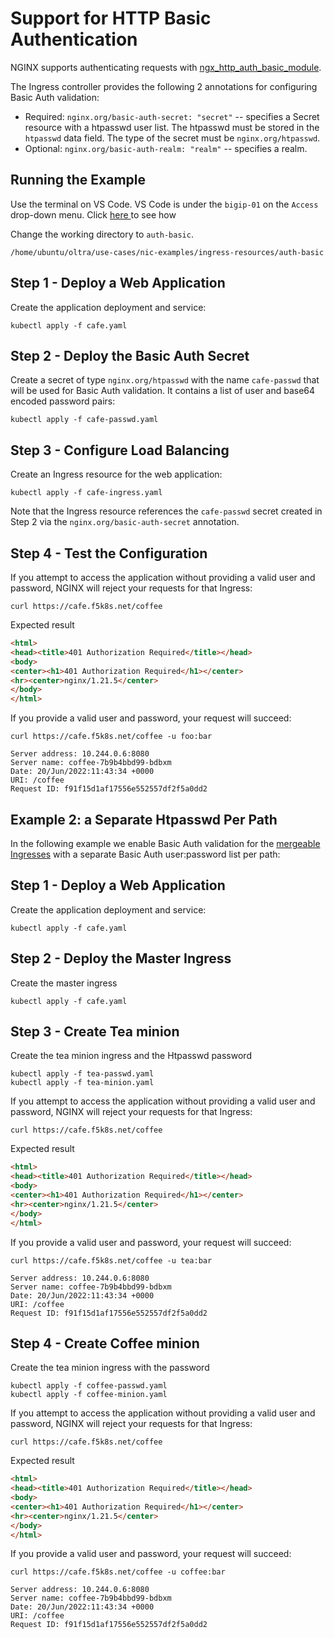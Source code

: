 # Support for HTTP Basic Authentication

NGINX supports authenticating requests with [ngx_http_auth_basic_module](https://nginx.org/en/docs/http/ngx_http_auth_basic_module.html).

The Ingress controller provides the following 2 annotations for configuring Basic Auth validation:

* Required: ```nginx.org/basic-auth-secret: "secret"``` -- specifies a Secret resource with a htpasswd user list. The htpasswd must be stored in the `htpasswd` data field. The type of the secret must be `nginx.org/htpasswd`.
* Optional: ```nginx.org/basic-auth-realm: "realm"``` -- specifies a realm.

## Running the Example

Use the terminal on VS Code. VS Code is under the `bigip-01` on the `Access` drop-down menu. Click <a href="https://raw.githubusercontent.com/F5EMEA/oltra/main/vscode.png"> here </a> to see how 

Change the working directory to `auth-basic`.
```
/home/ubuntu/oltra/use-cases/nic-examples/ingress-resources/auth-basic
```

## Step 1 - Deploy a Web Application

Create the application deployment and service:
  ```
  kubectl apply -f cafe.yaml
  ```

## Step 2 - Deploy the Basic Auth Secret

Create a secret of type `nginx.org/htpasswd` with the name `cafe-passwd` that will be used for Basic Auth validation. It contains a list of user and base64 encoded password pairs:
  ```
  kubectl apply -f cafe-passwd.yaml
  ```

## Step 3 - Configure Load Balancing

Create an Ingress resource for the web application:
  ```
  kubectl apply -f cafe-ingress.yaml
  ```

Note that the Ingress resource references the `cafe-passwd` secret created in Step 2 via the `nginx.org/basic-auth-secret` annotation.


## Step 4 - Test the Configuration

If you attempt to access the application without providing a valid user and password, NGINX will reject your requests for that Ingress:
  ```
  curl https://cafe.f5k8s.net/coffee
  ```

Expected result
```html
<html>
<head><title>401 Authorization Required</title></head>
<body>
<center><h1>401 Authorization Required</h1></center>
<hr><center>nginx/1.21.5</center>
</body>
</html>
```

If you provide a valid user and password, your request will succeed:
```
curl https://cafe.f5k8s.net/coffee -u foo:bar
```

```
Server address: 10.244.0.6:8080
Server name: coffee-7b9b4bbd99-bdbxm
Date: 20/Jun/2022:11:43:34 +0000
URI: /coffee
Request ID: f91f15d1af17556e552557df2f5a0dd2
```


## Example 2: a Separate Htpasswd Per Path

In the following example we enable Basic Auth validation for the [mergeable Ingresses](../mergeable-ingress-types) with a separate Basic Auth user:password list per path:

## Step 1 - Deploy a Web Application

Create the application deployment and service:
  ```
  kubectl apply -f cafe.yaml
  ```

## Step 2 - Deploy the Master Ingress

Create the master ingress
  ```
  kubectl apply -f cafe.yaml
  ```

## Step 3 - Create Tea minion

Create the tea minion ingress and the Htpasswd password
  ```
  kubectl apply -f tea-passwd.yaml
  kubectl apply -f tea-minion.yaml
  ```


If you attempt to access the application without providing a valid user and password, NGINX will reject your requests for that Ingress:
  ```
  curl https://cafe.f5k8s.net/coffee
  ```

Expected result
  ```html
  <html>
  <head><title>401 Authorization Required</title></head>
  <body>
  <center><h1>401 Authorization Required</h1></center>
  <hr><center>nginx/1.21.5</center>
  </body>
  </html>
```

If you provide a valid user and password, your request will succeed:
```
curl https://cafe.f5k8s.net/coffee -u tea:bar
```

```
Server address: 10.244.0.6:8080
Server name: coffee-7b9b4bbd99-bdbxm
Date: 20/Jun/2022:11:43:34 +0000
URI: /coffee
Request ID: f91f15d1af17556e552557df2f5a0dd2
```

## Step 4 - Create Coffee minion

Create the tea minion ingress with the password
  ```
  kubectl apply -f coffee-passwd.yaml
  kubectl apply -f coffee-minion.yaml
  ```



If you attempt to access the application without providing a valid user and password, NGINX will reject your requests for that Ingress:
  ```
  curl https://cafe.f5k8s.net/coffee
  ```

Expected result
  ```html
  <html>
  <head><title>401 Authorization Required</title></head>
  <body>
  <center><h1>401 Authorization Required</h1></center>
  <hr><center>nginx/1.21.5</center>
  </body>
  </html>
```

If you provide a valid user and password, your request will succeed:
```
curl https://cafe.f5k8s.net/coffee -u coffee:bar
```

```
Server address: 10.244.0.6:8080
Server name: coffee-7b9b4bbd99-bdbxm
Date: 20/Jun/2022:11:43:34 +0000
URI: /coffee
Request ID: f91f15d1af17556e552557df2f5a0dd2
```


